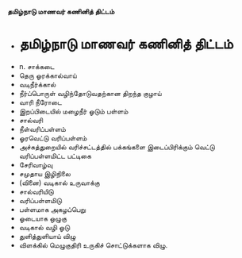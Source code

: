 **தமிழ்நாடு மாணவர் கணினித் திட்டம்**
- # தமிழ்நாடு மாணவர் கணினித் திட்டம்
- n. சாக்கடை
- தெரு ஓரக்கால்வாய்
- வடிநீர்க்கால்
- நீர்ப்பொருள் வழிந்தோடுவதற்கான திறந்த குழாய்
- வாரி நீரோடை
- இறப்பிடையில் மழைநீர் ஓடும் பள்ளம்
- சால்வரி
- நீள்வரிப்பள்ளம்
- ஓரவெட்டு வரிப்பள்ளம்
- அச்சுத்துறையில் வரிச்சட்டத்தில் பக்கங்களை இடைப்பிரிக்கும் வெட்டு வரிப்பள்ளமிட்ட பட்டிகை
- சேரிவாழ்வு
- சமுதாய இழிநிலை
- (வினை) வடிகால் உருவாக்கு
- சால்வரியிடு
- வரிப்பள்ளமிடு
- பள்ளமாக அகழப்பெறு
- ஓடையாக ஒழுகு
- வடிகால் வழி ஓடு
- துளித்துளியாய் விழு
- விளக்கில் மெழுகுதிரி உருகிச் சொட்டுக்களாக விழு.

